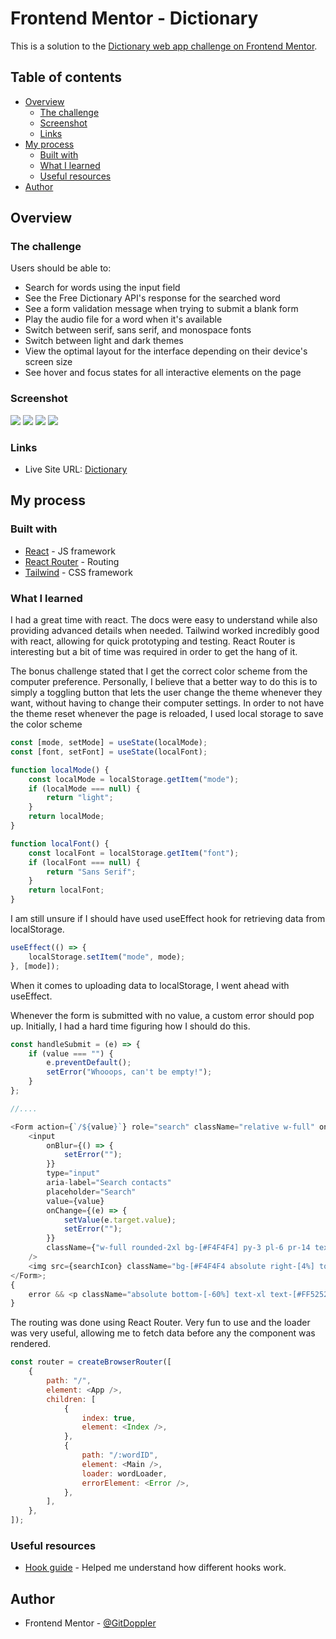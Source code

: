 # Frontend Mentor - Dictionary

This is a solution to the [Dictionary web app challenge on Frontend Mentor](https://www.frontendmentor.io/challenges/dictionary-web-app-h5wwnyuKFL).

## Table of contents

-   [Overview](#overview)
    -   [The challenge](#the-challenge)
    -   [Screenshot](#screenshot)
    -   [Links](#links)
-   [My process](#my-process)
    -   [Built with](#built-with)
    -   [What I learned](#what-i-learned)
    -   [Useful resources](#useful-resources)
-   [Author](#author)

## Overview

### The challenge

Users should be able to:

-   Search for words using the input field
-   See the Free Dictionary API's response for the searched word
-   See a form validation message when trying to submit a blank form
-   Play the audio file for a word when it's available
-   Switch between serif, sans serif, and monospace fonts
-   Switch between light and dark themes
-   View the optimal layout for the interface depending on their device's screen size
-   See hover and focus states for all interactive elements on the page

### Screenshot

![](./public/dictionary-app.png)
![](./public/dictionary-word.png)
![](./public/dictionary-white-app.png)
![](./public/dictionary-white-word.png)

### Links

-   Live Site URL: [Dictionary](https://dictionary-gules.vercel.app/)

## My process

### Built with

-   [React](https://react.dev/) - JS framework
-   [React Router](https://reactrouter.com/en/main) - Routing
-   [Tailwind](https://www.mongodb.com/) - CSS framework

### What I learned

I had a great time with react. The docs were easy to understand while also providing advanced details when needed. Tailwind worked incredibly good with react, allowing for quick prototyping and testing. React Router is interesting but a bit of time was required in order to get the hang of it.

The bonus challenge stated that I get the correct color scheme from the computer preference. Personally, I believe that a better way to do this is to simply a toggling button that lets the user change the theme whenever they want, without having to change their computer settings. In order to not have the theme reset whenever the page is reloaded, I used local storage to save the color scheme

```js
const [mode, setMode] = useState(localMode);
const [font, setFont] = useState(localFont);

function localMode() {
    const localMode = localStorage.getItem("mode");
    if (localMode === null) {
        return "light";
    }
    return localMode;
}

function localFont() {
    const localFont = localStorage.getItem("font");
    if (localFont === null) {
        return "Sans Serif";
    }
    return localFont;
}
```

I am still unsure if I should have used useEffect hook for retrieving data from localStorage.

```js
useEffect(() => {
    localStorage.setItem("mode", mode);
}, [mode]);
```

When it comes to uploading data to localStorage, I went ahead with useEffect.

Whenever the form is submitted with no value, a custom error should pop up. Initially, I had a hard time figuring how I should do this.

```js
const handleSubmit = (e) => {
    if (value === "") {
        e.preventDefault();
        setError("Whooops, can't be empty!");
    }
};

//....

<Form action={`/${value}`} role="search" className="relative w-full" onSubmit={handleSubmit}>
    <input
        onBlur={() => {
            setError("");
        }}
        type="input"
        aria-label="Search contacts"
        placeholder="Search"
        value={value}
        onChange={(e) => {
            setValue(e.target.value);
            setError("");
        }}
        className={"w-full rounded-2xl bg-[#F4F4F4] py-3 pl-6 pr-14 text-base font-bold focus:outline-none focus:ring-1 focus:ring-[#A445ED] dark:bg-[#1F1F1F] dark:text-white placeholder:dark:text-white md:text-xl placeholder:md:text-xl " + `${error && " focus:ring-[#FF5252]"}`}
    />
    <img src={searchIcon} className="bg-[#F4F4F4 absolute right-[4%] top-[34%] dark:bg-[#1F1F1F]" />
</Form>;
{
    error && <p className="absolute bottom-[-60%] text-xl text-[#FF5252]">{error}</p>;
}
```

The routing was done using React Router. Very fun to use and the loader was very useful, allowing me to fetch data before any the component was rendered.

```js
const router = createBrowserRouter([
    {
        path: "/",
        element: <App />,
        children: [
            {
                index: true,
                element: <Index />,
            },
            {
                path: "/:wordID",
                element: <Main />,
                loader: wordLoader,
                errorElement: <Error />,
            },
        ],
    },
]);
```

### Useful resources

-   [Hook guide](https://www.youtube.com/watch?v=-bEzt5ISACA&t=6169s) - Helped me understand how different hooks work.

## Author

-   Frontend Mentor - [@GitDoppler](https://www.frontendmentor.io/profile/GitDoppler)
